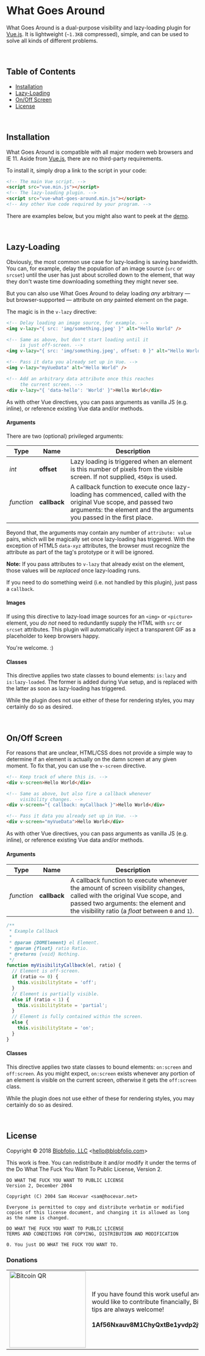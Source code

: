 # What Goes Around

What Goes Around is a dual-purpose visibility and lazy-loading plugin for [Vue.js](https://vuejs.org/). It is lightweight (`~1.3KB` compressed), simple, and can be used to solve all kinds of different problems.

&nbsp;

## Table of Contents

* [Installation](#installation)
* [Lazy-Loading](#lazy-loading) 
* [On/Off Screen](#onoff-screen)
* [License](#license)

&nbsp;

## Installation

What Goes Around is compatible with all major modern web browsers and IE 11. Aside from [Vue.js](https://vuejs.org/), there are no third-party requirements.

To install it, simply drop a link to the script in your code:

```html
<!-- The main Vue script. -->
<script src="vue.min.js"></script>
<!-- The lazy-loading plugin. -->
<script src="vue-what-goes-around.min.js"></script>
<!-- Any other Vue code required by your program. -->
```

There are examples below, but you might also want to peek at the [demo](https://github.com/Blobfolio/vue-what-goes-around/blob/master/src/demo.html).

&nbsp;

## Lazy-Loading

Obviously, the most common use case for lazy-loading is saving bandwidth. You can, for example, delay the population of an image source (`src` or `srcset`) until the user has just about scrolled down to the element, that way they don't waste time downloading something they might never see.

But you can also use What Goes Around to delay loading *any* arbitrary — but browser-supported — attribute on *any* painted element on the page.

The magic is in the `v-lazy` directive:

```html
<!-- Delay loading an image source, for example. -->
<img v-lazy="{ src: 'img/something.jpeg' }" alt="Hello World" />

<!-- Same as above, but don't start loading until it
     is just off-screen. -->
<img v-lazy="{ src: 'img/something.jpeg', offset: 0 }" alt="Hello World" />

<!-- Pass it data you already set up in Vue. -->
<img v-lazy="myVueData" alt="Hello World" />

<!-- Add an arbitrary data attribute once this reaches
     the current screen. -->
<div v-lazy="{ 'data-hello': 'World' }">Hello World</div>
```

As with other Vue directives, you can pass arguments as vanilla JS (e.g. inline), or reference existing Vue data and/or methods.

#### Arguments

There are two (optional) privileged arguments:

| Type | Name | Description |
| ---- | ---- | ----------- |
| *int* | **offset** | Lazy loading is triggered when an element is this number of pixels from the visible screen. If not supplied, `450px` is used. |
| *function* | **callback** | A callback function to execute once lazy-loading has commenced, called with the original Vue scope, and passed two arguments: the element and the arguments you passed in the first place. |

Beyond that, the arguments may contain any number of `attribute: value` pairs, which will be magically set once lazy-loading has triggered. With the exception of HTML5 `data-xyz` attributes, the browser must recognize the attribute as part of the tag's prototype or it will be ignored.

**Note:** If you pass attributes to `v-lazy` that already exist on the element, those values will be *replaced* once lazy-loading runs.

If you need to do something weird (i.e. not handled by this plugin), just pass a `callback`.

#### Images

If using this directive to lazy-load image sources for an `<img>` or `<picture>` element, you *do not* need to redundantly supply the HTML with `src` or `srcset` attributes. This plugin will automatically inject a transparent GIF as a placeholder to keep browsers happy.

You're welcome. :)

#### Classes

This directive applies two state classes to bound elements: `is:lazy` and `is:lazy-loaded`. The former is added during Vue setup, and is replaced with the latter as soon as lazy-loading has triggered.

While the plugin does not use either of these for rendering styles, you may certainly do so as desired.

&nbsp;

## On/Off Screen

For reasons that are unclear, HTML/CSS does not provide a simple way to determine if an element is actually on the damn screen at any given moment. To fix that, you can use the `v-screen` directive.

```html
<!-- Keep track of where this is. -->
<div v-screen>Hello World</div>

<!-- Same as above, but also fire a callback whenever
     visibility changes. -->
<div v-screen="{ callback: myCallback }">Hello World</div>

<!-- Pass it data you already set up in Vue. -->
<div v-screen="myVueData">Hello World</div>
```

As with other Vue directives, you can pass arguments as vanilla JS (e.g. inline), or reference existing Vue data and/or methods.

#### Arguments

| Type | Name | Description |
| ---- | ---- | ----------- |
| *function* | **callback** | A callback function to execute whenever the amount of screen visibility changes, called with the original Vue scope, and passed two arguments: the element and the visibility ratio (a *float* between `0` and `1`). |

```js
/**
 * Example Callback
 *
 * @param {DOMElement} el Element.
 * @param {float} ratio Ratio.
 * @returns {void} Nothing.
 */
function myVisibilityCallback(el, ratio) {
  // Element is off-screen.
  if (ratio <= 0) {
    this.visibilityState = 'off';
  }
  // Element is partially visible.
  else if (ratio < 1) {
    this.visibilityState = 'partial';
  }
  // Element is fully contained within the screen.
  else {
    this.visibilityState = 'on';
  }
}
```

#### Classes

This directive applies two state classes to bound elements: `on:screen` and `off:screen`. As you might expect, `on:screen` exists whenever any portion of an element is visible on the current screen, otherwise it gets the `off:screen` class.

While the plugin does not use either of these for rendering styles, you may certainly do so as desired.

&nbsp;

## License

Copyright © 2018 [Blobfolio, LLC](https://blobfolio.com) &lt;hello@blobfolio.com&gt;

This work is free. You can redistribute it and/or modify it under the terms of the Do What The Fuck You Want To Public License, Version 2.

    DO WHAT THE FUCK YOU WANT TO PUBLIC LICENSE
    Version 2, December 2004
    
    Copyright (C) 2004 Sam Hocevar <sam@hocevar.net>
    
    Everyone is permitted to copy and distribute verbatim or modified
    copies of this license document, and changing it is allowed as long
    as the name is changed.
    
    DO WHAT THE FUCK YOU WANT TO PUBLIC LICENSE
    TERMS AND CONDITIONS FOR COPYING, DISTRIBUTION AND MODIFICATION
    
    0. You just DO WHAT THE FUCK YOU WANT TO.

### Donations

<table>
  <tbody>
    <tr>
      <td width="200"><img src="https://blobfolio.com/wp-content/themes/b3/svg/btc-github.svg" width="200" height="200" alt="Bitcoin QR" /></td>
      <td width="450">If you have found this work useful and would like to contribute financially, Bitcoin tips are always welcome!<br /><br /><strong>1Af56Nxauv8M1ChyQxtBe1yvdp2jtaB1GF</strong></td>
    </tr>
  </tbody>
</table>
